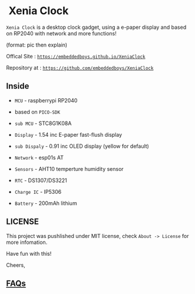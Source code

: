 ![]() Xenia Clock
=================

`Xenia Clock` is a desktop clock gadget, using a e-paper display and based on RP2040 with network and more functions!

(format: pic then explain)


Offical Site :
[`https://embeddedboys.github.io/XeniaClock`](https://embeddedboys.github.io/XeniaClock)

Repository at :
[`https://github.com/embeddedboys/XeniaClock`](https://github.com/embeddedboys/XeniaClock)


Inside
------

* `MCU` - raspberrypi RP2040

* based on `PICO-SDK`

* `sub MCU` - STC8G1K08A

* `Display` - 1.54 inc E-paper fast-flush display

* `sub Dispaly` - 0.91 inc OLED display (yellow for default)

* `Network` - esp01s AT

* `Sensors` - AHT10 temperture humidity sensor

* `RTC` - DS1307/DS3221

* `Charge IC` - IP5306

* `Battery` - 200mAh lithium

LICENSE
----------

This project was pushlished under MIT license, check `About -> License` for more infomation.

Have fun with this!

Cheers,

## [FAQs](FAQs.md)
